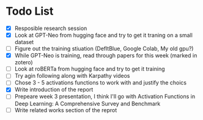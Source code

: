 # Todo List
- [x] Resposible research session
- [x] Look at GPT-Neo from hugging face and try to get it traning on a small dataset
- [ ] Figure out the training stiuation (DefltBlue, Google Colab, My old gpu?)
- [x] While GPT-Neo is training, read through papers for this week (marked in zotero)
- [ ] Look at roBERTa from hugging face and try to get it training 
- [ ] Try agin following along with Karpathy videos
- [ ] Chose 3 - 5 activations functions to work with and justify the choics
- [x] Write introduction of the report
- [ ] Prepeare week 3 presentation, I think I'll go with Activation Functions in Deep Learning: A Comprehensive Survey and Benchmark
- [ ] Write related works section of the reprot